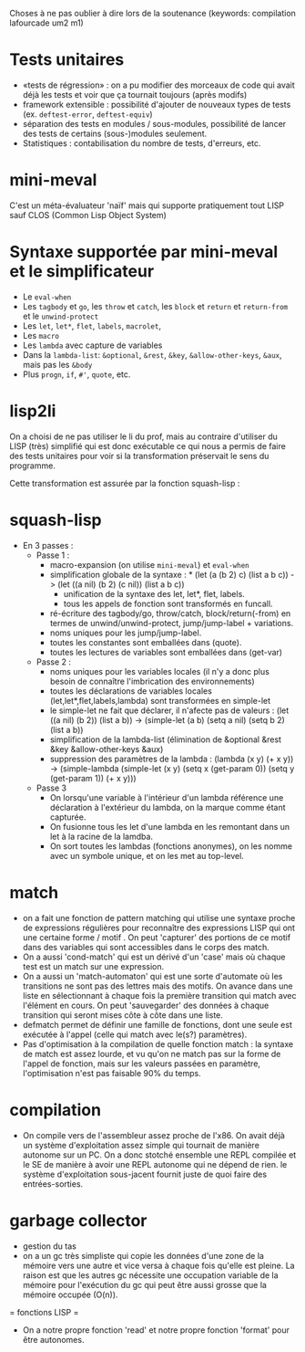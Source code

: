 Choses à ne pas oublier à dire lors de la soutenance (keywords: compilation lafourcade um2 m1)

Tests unitaires
===============

* «tests de régression» : on a pu modifier des morceaux de code qui avait déjà les tests et voir que ça tournait toujours (après modifs)
* framework extensible : possibilité d'ajouter de nouveaux types de tests (ex. `deftest-error`, `deftest-equiv`)
* séparation des tests en modules / sous-modules, possibilité de lancer des tests de certains (sous-)modules seulement.
* Statistiques : contabilisation du nombre de tests, d'erreurs, etc.

mini-meval
==========

C'est un méta-évaluateur 'naïf' mais qui supporte pratiquement tout LISP sauf CLOS (Common Lisp Object System)

Syntaxe supportée par mini-meval et le simplificateur
=====================================================

* Le `eval-when`
* Les `tagbody` et `go`, les `throw` et `catch`, les `block` et `return` et `return-from` et le `unwind-protect`
* Les `let`, `let*`, `flet`, `labels`, `macrolet`, 
* Les `macro`
* Les `lambda` avec capture de variables
* Dans la `lambda-list`: `&optional`, `&rest`, `&key`, `&allow-other-keys`, `&aux`, mais pas les `&body`
* Plus `progn`, `if`, `#'`, `quote`, etc.

lisp2li
=======

On a choisi de ne pas utiliser le li du prof, mais au contraire d'utiliser du LISP (très) simplifié qui est donc exécutable ce qui nous a permis de faire des tests unitaires pour voir si la transformation préservait le sens du programme.

Cette transformation est assurée par la fonction squash-lisp :

squash-lisp
===========
* En 3 passes :
  * Passe 1 :
    * macro-expansion (on utilise `mini-meval`) et `eval-when`
    * simplification globale de la syntaxe :
      * 
	        (let (a (b 2) c) (list a b c))
			-> (let ((a nil) (b 2) (c nil)) (list a b c))
      * unification de la syntaxe des let, let*, flet, labels.
      * tous les appels de fonction sont transformés en funcall.
    * ré-écriture des tagbody/go, throw/catch, block/return(-from) en termes de unwind/unwind-protect, jump/jump-label + variations.
    * noms uniques pour les jump/jump-label.
    * toutes les constantes sont emballées dans (quote).
    * toutes les lectures de variables sont emballées dans (get-var)
  * Passe 2 :
    * noms uniques pour les variables locales (il n'y a donc plus besoin de connaître l'imbrication des environnements)
    * toutes les déclarations de variables locales (let,let*,flet,labels,lambda) sont transformées en simple-let
    * le simple-let ne fait que déclarer, il n'afecte pas de valeurs :
      (let ((a nil) (b 2)) (list a b)) -> (simple-let (a b) (setq a nil) (setq b 2) (list a b))
    * simplification de la lambda-list (élimination de &optional &rest &key &allow-other-keys &aux)
    * suppression des paramètres de la lambda :
          (lambda (x y) (+ x y)) -> (simple-lambda (simple-let (x y) (setq x (get-param 0)) (setq y (get-param 1)) (+ x y)))
  * Passe 3
	* On lorsqu'une variable à l'intérieur d'un lambda référence une déclaration à l'extérieur du lambda, on la marque comme étant capturée.
	* On fusionne tous les let d'une lambda en les remontant dans un let à la racine de la lamdba.
    * On sort toutes les lambdas (fonctions anonymes), on les nomme avec un symbole unique, et on les met au top-level.

match
=====
* on a fait une fonction de pattern matching qui utilise une syntaxe proche de expressions régulières pour reconnaître des expressions LISP
  qui ont une certaine forme / motif . On peut 'capturer' des portions de ce motif dans des variables qui sont accessibles dans le corps des
  match.
* On a aussi 'cond-match' qui est un dérivé d'un 'case' mais où chaque test est un match sur une expression.
* On a aussi un 'match-automaton' qui est une sorte d'automate où les transitions ne sont pas des lettres mais des motifs. On avance dans
  une liste en sélectionnant à chaque fois la première transition qui match avec l'élément en cours.  On peut 'sauvegarder' des données à
  chaque transition qui seront mises côte à côte dans une liste.
* defmatch permet de définir une famille de fonctions, dont une seule est exécutée à l'appel (celle qui match avec le(s?) paramètres).
* Pas d'optimisation à la compilation de quelle fonction match : la syntaxe de match est assez lourde, et vu qu'on ne match pas sur la forme
  de l'appel de fonction, mais sur les valeurs passées en paramètre, l'optimisation n'est pas faisable 90% du temps.

compilation
===========
* On compile vers de l'assembleur assez proche de l'x86. On avait déjà un système d'exploitation assez simple qui tournait de manière
  autonome sur un PC. On a donc stotché ensemble une REPL compilée et le SE de manière à avoir une REPL autonome qui ne dépend de rien.
  le système d'exploitation sous-jacent fournit juste de quoi faire des entrées-sorties.

garbage collector
=================
* gestion du tas
* on a un gc très simpliste qui copie les données d'une zone de la mémoire vers une autre et vice versa à chaque fois qu'elle est pleine. La
  raison est que les autres gc nécessite une occupation variable de la mémoire pour l'exécution du gc qui peut être aussi grosse que la
  mémoire occupée (O(n)).

= fonctions LISP =
* On a notre propre fonction 'read' et notre propre fonction 'format' pour être autonomes.
